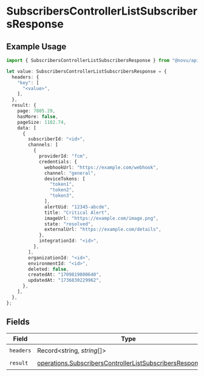 # SubscribersControllerListSubscribersResponse

## Example Usage

```typescript
import { SubscribersControllerListSubscribersResponse } from "@novu/api/models/operations";

let value: SubscribersControllerListSubscribersResponse = {
  headers: {
    "key": [
      "<value>",
    ],
  },
  result: {
    page: 7805.29,
    hasMore: false,
    pageSize: 1182.74,
    data: [
      {
        subscriberId: "<id>",
        channels: [
          {
            providerId: "fcm",
            credentials: {
              webhookUrl: "https://example.com/webhook",
              channel: "general",
              deviceTokens: [
                "token1",
                "token2",
                "token3",
              ],
              alertUid: "12345-abcde",
              title: "Critical Alert",
              imageUrl: "https://example.com/image.png",
              state: "resolved",
              externalUrl: "https://example.com/details",
            },
            integrationId: "<id>",
          },
        ],
        organizationId: "<id>",
        environmentId: "<id>",
        deleted: false,
        createdAt: "1709819800640",
        updatedAt: "1736830229962",
      },
    ],
  },
};
```

## Fields

| Field                                                                                                                                      | Type                                                                                                                                       | Required                                                                                                                                   | Description                                                                                                                                |
| ------------------------------------------------------------------------------------------------------------------------------------------ | ------------------------------------------------------------------------------------------------------------------------------------------ | ------------------------------------------------------------------------------------------------------------------------------------------ | ------------------------------------------------------------------------------------------------------------------------------------------ |
| `headers`                                                                                                                                  | Record<string, *string*[]>                                                                                                                 | :heavy_check_mark:                                                                                                                         | N/A                                                                                                                                        |
| `result`                                                                                                                                   | [operations.SubscribersControllerListSubscribersResponseBody](../../models/operations/subscriberscontrollerlistsubscribersresponsebody.md) | :heavy_check_mark:                                                                                                                         | N/A                                                                                                                                        |